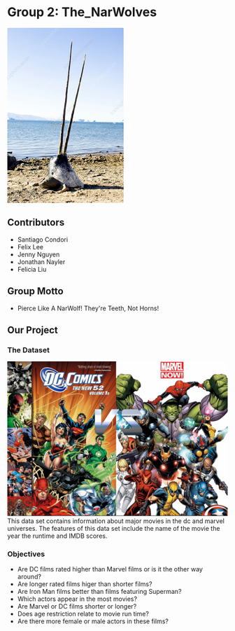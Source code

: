 # Group 2: The_NarWolves

![group_logo](../images/narwhal.jpg)


## Contributors
 - Santiago Condori
 - Felix Lee
 - Jenny Nguyen
 - Jonathan Nayler
 - Felicia Liu
 
## Group Motto
-  Pierce Like A NarWolf! They're Teeth, Not Horns!

## Our Project

### The Dataset
![group_logo](../images/marvel_dc.jpg)
This data set contains information about major movies in the dc and marvel universes. The features of this data set include the name of the movie the year the runtime and IMDB scores.  

### Objectives
- Are DC films rated higher than Marvel films or is it the other way around?
- Are longer rated films higer than shorter films?
- Are Iron Man films better than films featuring Superman?
- Which actors appear in the most movies?
- Are Marvel or DC films shorter or longer?
- Does age restriction relate to movie run time?
- Are there more female or male actors in these films?
